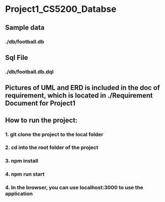 # Project1_CS5200_Databse

## Sample data

### ./db/football.db

## Sql File

### ./db/football.db.dql

## Pictures of UML and ERD is included in the doc of requirement, which is located in ./Requirement Document for Project1

## How to run the project:

### 1. git clone the project to the local folder

### 2. cd into the root folder of the project

### 3. npm install

### 4. npm run start

### 4. In the browser, you can use localhost:3000 to use the application
